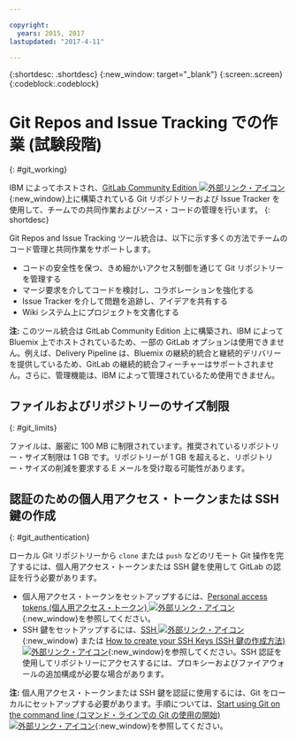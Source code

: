 ```yaml
---

copyright:
  years: 2015, 2017
lastupdated: "2017-4-11"

---
```


{:shortdesc: .shortdesc}
{:new_window: target="_blank"}
{:screen:.screen}
{:codeblock:.codeblock}

# Git Repos and Issue Tracking での作業 (試験段階)
{: #git_working}

IBM によってホストされ、[GitLab Community Edition ![外部リンク・アイコン](../../icons/launch-glyph.svg "外部リンク・アイコン")](https://about.gitlab.com/){:new_window}上に構築されている Git リポジトリーおよび Issue Tracker を使用して、チームでの共同作業およびソース・コードの管理を行います。
{: shortdesc}

Git Repos and Issue Tracking ツール統合は、以下に示す多くの方法でチームのコード管理と共同作業をサポートします。
   * コードの安全性を保つ、きめ細かいアクセス制御を通じて Git リポジトリーを管理する
   * マージ要求を介してコードを検討し、コラボレーションを強化する
   * Issue Tracker を介して問題を追跡し、アイデアを共有する
   * Wiki システム上にプロジェクトを文書化する

**注:** このツール統合は GitLab Community Edition 上に構築され、IBM によって Bluemix 上でホストされているため、一部の GitLab オプションは使用できません。例えば、Delivery Pipeline は、Bluemix の継続的統合と継続的デリバリーを提供しているため、GitLab の継続的統合フィーチャーはサポートされません。さらに、管理機能は、IBM によって管理されているため使用できません。

## ファイルおよびリポジトリーのサイズ制限
{: #git_limits}

ファイルは、厳密に 100 MB に制限されています。推奨されているリポジトリー・サイズ制限は 1 GB です。リポジトリーが 1 GB を超えると、リポジトリー・サイズの削減を要求する E メールを受け取る可能性があります。

## 認証のための個人用アクセス・トークンまたは SSH 鍵の作成    
{: #git_authentication}

ローカル Git リポジトリーから `clone` または `push` などのリモート Git 操作を完了するには、個人用アクセス・トークンまたは SSH 鍵を使用して GitLab の認証を行う必要があります。

* 個人用アクセス・トークンをセットアップするには、[Personal access tokens (個人用アクセス・トークン) ![外部リンク・アイコン](../../icons/launch-glyph.svg "外部リンク・アイコン")](https://git.ng.bluemix.net/help/api/README.html#personal-access-tokens){:new_window}を参照してください。
* SSH 鍵をセットアップするには、[SSH ![外部リンク・アイコン](../../icons/launch-glyph.svg "外部リンク・アイコン")](https://git.ng.bluemix.net/help/ssh/README){:new_window} または [How to create your SSH Keys (SSH 鍵の作成方法) ![外部リンク・アイコン](../../icons/launch-glyph.svg "外部リンク・アイコン")](https://git.ng.bluemix.net/help/gitlab-basics/create-your-ssh-keys){:new_window}を参照してください。SSH 認証を使用してリポジトリーにアクセスするには、プロキシーおよびファイアウォールの追加構成が必要な場合があります。

**注:** 個人用アクセス・トークンまたは SSH 鍵を認証に使用するには、Git をローカルにセットアップする必要があります。手順については、[Start using Git on the command line (コマンド・ラインでの Git の使用の開始) ![外部リンク・アイコン](../../icons/launch-glyph.svg "外部リンク・アイコン")](https://git.ng.bluemix.net/help/gitlab-basics/start-using-git){:new_window}を参照してください。
